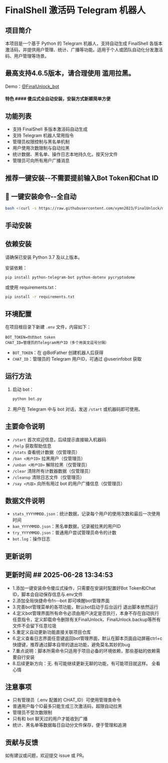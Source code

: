 # FinalShell 激活码 Telegram 机器人

## 项目简介

本项目是一个基于 Python 的 Telegram 机器人，支持自动生成 FinalShell 各版本激活码，并提供用户管理、统计、广播等功能。适用于个人或团队自动化分发激活码、用户管理等场景。

## 最高支持4.6.5版本，请合理使用 滥用拉黑。
Demo：[@FinalUnlock_bot](https://t.me/FinalUnlock_bot)

#### 特色 ####  傻瓜式全自动安装，安装方式新颖简单方便

## 功能列表
- 支持 FinalShell 多版本激活码自动生成
- 支持 Telegram 机器人常用指令
- 管理员权限控制与黑名单机制
- 用户使用次数限制与自动拉黑
- 统计数据、黑名单、操作日志本地持久化，按天分文件
- 管理员可向所有用户广播消息

## 推荐一键安装--不需要提前输入Bot Token和Chat ID

## 🚀 一键安装命令--全自动

```bash
bash <(curl -s https://raw.githubusercontent.com/xymn2023/FinalUnlock/main/onekey_install.sh)
```


## 手动安装

## 依赖安装

请确保已安装 Python 3.7 及以上版本。

安装依赖：

```bash
pip install python-telegram-bot python-dotenv pycryptodome
```

或使用 requirements.txt：

```bash
pip install -r requirements.txt
```

## 环境配置

在项目根目录下新建 `.env` 文件，内容如下：

```
BOT_TOKEN=你的bot token
CHAT_ID=管理员的Telegram用户ID（多个用英文逗号分隔）
```

- `BOT_TOKEN`：在 @BotFather 创建机器人后获得
- `CHAT_ID`：管理员的 Telegram 用户ID，可通过 @userinfobot 获取

## 运行方法

1. 启动 bot：
   ```bash
   python bot.py
   ```
2. 用户在 Telegram 中与 bot 对话，发送 `/start` 或机器码即可使用。

## 主要命令说明

- `/start`  首次欢迎信息，后续提示直接输入机器码
- `/help`   获取帮助信息
- `/stats`  查看统计数据（仅管理员）
- `/ban <用户ID>`   拉黑用户（仅管理员）
- `/unban <用户ID>`  解除拉黑（仅管理员）
- `/clear`  清除所有计数器数据（仅管理员）
- `/cleanup`  清除日志文件（仅管理员）
- `/say <内容>`  向所有用过 bot 的用户广播信息（仅管理员）

## 数据文件说明

- `stats_YYYYMMDD.json`：统计数据，记录每个用户的使用次数和最后一次使用时间
- `ban_YYYYMMDD.json`：黑名单数据，记录被拉黑的用户ID
- `try_YYYYMMDD.json`：普通用户尝试管理员命令的计数
- `bot.log`：操作日志

## 更新说明

## 更新时间 ## 2025-06-28 13:34:53 
- 1.添加一键安装命令傻瓜式操作，只需要在安装时配置好Bot Token和Chat ID，脚本会自动保存信息与.env文件
- 2.添加全局快捷命令fn--bot 即可唤醒bot管理界面
- 3.完善bot管理菜单的各项功能，默认bot启动于后台运行 退出脚本依然运行
- 4.定义bot管理界面所有命令必须由用户决定是否执行，本身不存在自动执行任意指令，定义卸载命令删除有关FinalUnlock、FinalUnlock.backup等所有文件不会留下任意垃圾
- 5.重定义自动更新功能直接关联项目仓库
- 6.定义查看日志界面任意键返回bot管理界面，默认在脚本页面自动屏蔽ctrl+c快捷键，推荐通过脚本自带的退出功能，避免莫名其妙的bug
- 7.重点说明：脚本所需命令只适用于项目必备的环境依赖，那些基础的依赖需要自行安装
- 8.后续更新方向：无. 有可能继续更新无聊的功能，有可能项目就这样。   全看心情

## 注意事项

- 只有管理员（.env 配置的 CHAT_ID）可使用管理类命令
- 普通用户每个ID最多只能生成三次激活码，超限自动拉黑
- 管理员不受次数限制
- 只有和 bot 聊天过的用户才能收到广播
- 统计、黑名单等数据每日自动分文件保存，便于管理和追溯

## 贡献与反馈

如有建议或问题，欢迎提交 issue 或 PR。 
